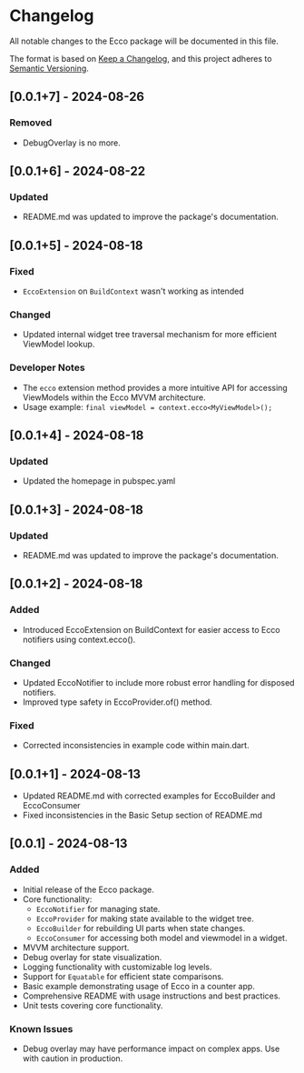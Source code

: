 # Changelog

All notable changes to the Ecco package will be documented in this file.

The format is based on [Keep a Changelog](https://keepachangelog.com/en/1.0.0/),
and this project adheres to [Semantic Versioning](https://semver.org/spec/v2.0.0.html).

## [0.0.1+7] - 2024-08-26

### Removed
- DebugOverlay is no more.

## [0.0.1+6] - 2024-08-22

### Updated
- README.md was updated to improve the package's documentation.

## [0.0.1+5] - 2024-08-18

### Fixed
- `EccoExtension` on `BuildContext` wasn't working as intended

### Changed
- Updated internal widget tree traversal mechanism for more efficient ViewModel lookup.

### Developer Notes
- The `ecco` extension method provides a more intuitive API for accessing ViewModels within the Ecco MVVM architecture.
- Usage example: `final viewModel = context.ecco<MyViewModel>();`

## [0.0.1+4] - 2024-08-18
### Updated
- Updated the homepage in pubspec.yaml

## [0.0.1+3] - 2024-08-18

### Updated
- README.md was updated to improve the package's documentation.

## [0.0.1+2] - 2024-08-18

### Added
- Introduced EccoExtension on BuildContext for easier access to Ecco notifiers using context.ecco<T>().

### Changed
- Updated EccoNotifier to include more robust error handling for disposed notifiers.
- Improved type safety in EccoProvider.of<T>() method.

### Fixed
- Corrected inconsistencies in example code within main.dart.

## [0.0.1+1] - 2024-08-13

- Updated README.md with corrected examples for EccoBuilder and EccoConsumer
- Fixed inconsistencies in the Basic Setup section of README.md

## [0.0.1] - 2024-08-13

### Added
- Initial release of the Ecco package.
- Core functionality:
  - `EccoNotifier` for managing state.
  - `EccoProvider` for making state available to the widget tree.
  - `EccoBuilder` for rebuilding UI parts when state changes.
  - `EccoConsumer` for accessing both model and viewmodel in a widget.
- MVVM architecture support.
- Debug overlay for state visualization.
- Logging functionality with customizable log levels.
- Support for `Equatable` for efficient state comparisons.
- Basic example demonstrating usage of Ecco in a counter app.
- Comprehensive README with usage instructions and best practices.
- Unit tests covering core functionality.

### Known Issues
- Debug overlay may have performance impact on complex apps. Use with caution in production.